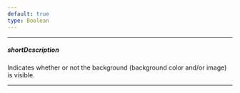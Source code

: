 ```yaml
---
default: true
type: Boolean
---
```

---
##### shortDescription
Indicates whether or not the background (background color and/or image) is visible.

---
